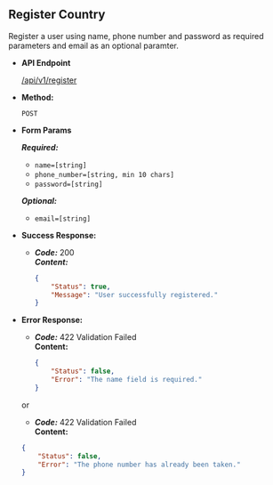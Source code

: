 **Register Country**
----
  Register a user using name, phone number and password as required parameters and email as an optional paramter.

* **API Endpoint**

  <a href="">/api/v1/register</a>

* **Method:**

  `POST`
  
*  **Form Params**

   ***Required:***
    - `name=[string]`
    - `phone_number=[string, min 10 chars]`
    - `password=[string]`

    ***Optional:***
    - `email=[string]`

* **Success Response:**

  * ***Code:*** 200 <br />
    ***Content:*** 
    ```json 
    {
        "Status": true,
        "Message": "User successfully registered." 
    }
    ```
 
* **Error Response:**

  * ***Code:*** 422 Validation Failed <br />
    **Content:** 
    ```json 
    {
        "Status": false,
        "Error": "The name field is required."
    }
    ```

  or

   * ***Code:*** 422 Validation Failed <br />
    **Content:** 
    ```json 
    {
        "Status": false,
        "Error": "The phone number has already been taken."
    }
    ```